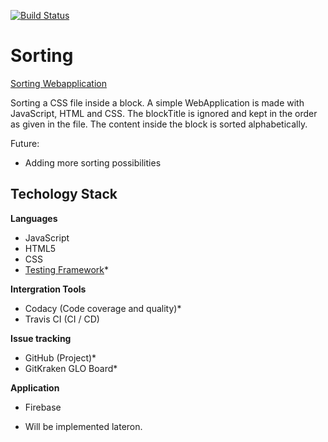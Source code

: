 [![Build Status](https://travis-ci.org/EvilAngel94/Sorting.svg?branch=master)](https://travis-ci.org/EvilAngel94/Sorting)
# Sorting
[Sorting Webapplication](https://sorting-application.web.app/)

Sorting a CSS file inside a block. A simple WebApplication is made with JavaScript, HTML and CSS. 
The blockTitle is ignored and kept in the order as given in the file. The content inside the block is sorted alphabetically. 

Future:
- Adding more sorting possibilities

## Techology Stack
**Languages**
- JavaScript
- HTML5
- CSS
- [Testing Framework](https://jestjs.io/docs/en/getting-started.html)*

**Intergration Tools**
- Codacy (Code coverage and quality)*
- Travis CI (CI / CD)

**Issue tracking**
- GitHub (Project)*
- GitKraken GLO Board*

**Application**
- Firebase

* Will be implemented lateron. 
